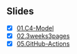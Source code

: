 ## Slides

- [x] [01.C4-Model](https://guzhongren.github.io/slides/talks/01.C4-Model/)
- [x] [02.3weeks3pages](https://guzhongren.github.io/slides/talks/02.3weeks3pages/)
- [x] [05.GitHub-Actions](https://guzhongren.github.io/slides/talks/05.GitHub-Actions/)